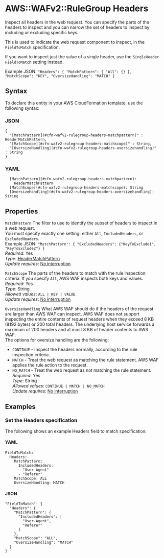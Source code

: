 # AWS::WAFv2::RuleGroup Headers<a name="aws-properties-wafv2-rulegroup-headers"></a>

Inspect all headers in the web request\. You can specify the parts of the headers to inspect and you can narrow the set of headers to inspect by including or excluding specific keys\.

This is used to indicate the web request component to inspect, in the `FieldToMatch` specification\.

If you want to inspect just the value of a single header, use the `SingleHeader` `FieldToMatch` setting instead\.

Example JSON: `"Headers": { "MatchPattern": { "All": {} }, "MatchScope": "KEY", "OversizeHandling": "MATCH" }`

## Syntax<a name="aws-properties-wafv2-rulegroup-headers-syntax"></a>

To declare this entity in your AWS CloudFormation template, use the following syntax:

### JSON<a name="aws-properties-wafv2-rulegroup-headers-syntax.json"></a>

```
{
  "[MatchPattern](#cfn-wafv2-rulegroup-headers-matchpattern)" : HeaderMatchPattern,
  "[MatchScope](#cfn-wafv2-rulegroup-headers-matchscope)" : String,
  "[OversizeHandling](#cfn-wafv2-rulegroup-headers-oversizehandling)" : String
}
```

### YAML<a name="aws-properties-wafv2-rulegroup-headers-syntax.yaml"></a>

```
  [MatchPattern](#cfn-wafv2-rulegroup-headers-matchpattern):
    HeaderMatchPattern
  [MatchScope](#cfn-wafv2-rulegroup-headers-matchscope): String
  [OversizeHandling](#cfn-wafv2-rulegroup-headers-oversizehandling): String
```

## Properties<a name="aws-properties-wafv2-rulegroup-headers-properties"></a>

`MatchPattern` <a name="cfn-wafv2-rulegroup-headers-matchpattern"></a>
The filter to use to identify the subset of headers to inspect in a web request\.  
You must specify exactly one setting: either `All`, `IncludedHeaders`, or `ExcludedHeaders`\.  
Example JSON: `"MatchPattern": { "ExcludedHeaders": {"KeyToExclude1", "KeyToExclude2"} }`  
_Required_: Yes  
_Type_: [HeaderMatchPattern](aws-properties-wafv2-rulegroup-headermatchpattern.md)  
_Update requires_: [No interruption](https://docs.aws.amazon.com/AWSCloudFormation/latest/UserGuide/using-cfn-updating-stacks-update-behaviors.html#update-no-interrupt)

`MatchScope` <a name="cfn-wafv2-rulegroup-headers-matchscope"></a>
The parts of the headers to match with the rule inspection criteria\. If you specify `All`, AWS WAF inspects both keys and values\.  
_Required_: Yes  
_Type_: String  
_Allowed values_: `ALL | KEY | VALUE`  
_Update requires_: [No interruption](https://docs.aws.amazon.com/AWSCloudFormation/latest/UserGuide/using-cfn-updating-stacks-update-behaviors.html#update-no-interrupt)

`OversizeHandling` <a name="cfn-wafv2-rulegroup-headers-oversizehandling"></a>
What AWS WAF should do if the headers of the request are larger than AWS WAF can inspect\. AWS WAF does not support inspecting the entire contents of request headers when they exceed 8 KB \(8192 bytes\) or 200 total headers\. The underlying host service forwards a maximum of 200 headers and at most 8 KB of header contents to AWS WAF\.  
The options for oversize handling are the following:

- `CONTINUE` \- Inspect the headers normally, according to the rule inspection criteria\.
- `MATCH` \- Treat the web request as matching the rule statement\. AWS WAF applies the rule action to the request\.
- `NO_MATCH` \- Treat the web request as not matching the rule statement\.
  _Required_: Yes  
  _Type_: String  
  _Allowed values_: `CONTINUE | MATCH | NO_MATCH`  
  _Update requires_: [No interruption](https://docs.aws.amazon.com/AWSCloudFormation/latest/UserGuide/using-cfn-updating-stacks-update-behaviors.html#update-no-interrupt)

## Examples<a name="aws-properties-wafv2-rulegroup-headers--examples"></a>

### Set the Headers specification<a name="aws-properties-wafv2-rulegroup-headers--examples--Set_the_Headers_specification_"></a>

The following shows an example Headers field to match specification\.

#### YAML<a name="aws-properties-wafv2-rulegroup-headers--examples--Set_the_Headers_specification_--yaml"></a>

```
FieldToMatch:
  Headers:
    MatchPattern:
      IncludedHeaders:
      - "User-Agent"
      - "Referer"
    MatchScope: ALL
    OversizeHandling: MATCH
```

#### JSON<a name="aws-properties-wafv2-rulegroup-headers--examples--Set_the_Headers_specification_--json"></a>

```
"FieldToMatch": {
  "Headers": {
    "MatchPattern": {
      "IncludedHeaders": [
        "User-Agent",
        "Referer"
      ]
    },
    "MatchScope": "ALL",
    "OversizeHandling": "MATCH"
  }
}
```
